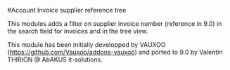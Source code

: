 #Account Invoice supplier reference tree

This modules adds a filter on supplier invoice number (reference in 9.0) in the search field for invoices and in the tree view.

This module has been initially developped by VAUXOO (https://github.com/Vauxoo/addons-vauxoo) and ported to 9.0 by Valentin THIRION @ AbAKUS it-solutions.
